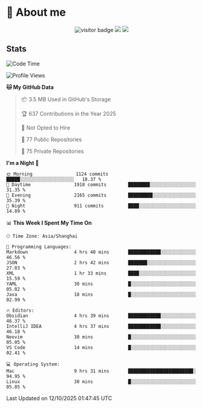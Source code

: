 <!-- ![](https://youpai.roccoshi.top/img/20200804214216.png) -->

# 🧐 About me
 
<p align="center">
<img src="https://visitor-badge.laobi.icu/badge?page_id=Lincest.Lincest&title=hits" alt="visitor badge"/>
<a href="mailto:imroccoshi@gmail.com"><img src="https://img.shields.io/badge/gmail-imroccoshi%40gmail.com-red"></a>
<a href="https://blog.roccoshi.top"><img src="https://img.shields.io/badge/blog-roccoshi-green"></a>
</p>

## Stats

<!--START_SECTION:waka-->
![Code Time](http://img.shields.io/badge/Code%20Time-2%2C816%20hrs%2054%20mins-blue)

![Profile Views](http://img.shields.io/badge/Profile%20Views-0-blue)

**🐱 My GitHub Data** 

> 📦 3.5 MB Used in GitHub's Storage 
 > 
> 🏆 637 Contributions in the Year 2025
 > 
> 🚫 Not Opted to Hire
 > 
> 📜 77 Public Repositories 
 > 
> 🔑 75 Private Repositories 
 > 
**I'm a Night 🦉** 

```text
🌞 Morning                1124 commits        █████░░░░░░░░░░░░░░░░░░░░   18.37 % 
🌆 Daytime                1918 commits        ████████░░░░░░░░░░░░░░░░░   31.35 % 
🌃 Evening                2165 commits        █████████░░░░░░░░░░░░░░░░   35.39 % 
🌙 Night                  911 commits         ████░░░░░░░░░░░░░░░░░░░░░   14.89 % 
```


📊 **This Week I Spent My Time On** 

```text
🕑︎ Time Zone: Asia/Shanghai

💬 Programming Languages: 
Markdown                 4 hrs 40 mins       ████████████░░░░░░░░░░░░░   46.56 % 
JSON                     2 hrs 42 mins       ███████░░░░░░░░░░░░░░░░░░   27.03 % 
XML                      1 hr 33 mins        ████░░░░░░░░░░░░░░░░░░░░░   15.59 % 
YAML                     30 mins             █░░░░░░░░░░░░░░░░░░░░░░░░   05.02 % 
Java                     18 mins             █░░░░░░░░░░░░░░░░░░░░░░░░   02.99 % 

🔥 Editors: 
Obsidian                 4 hrs 39 mins       ████████████░░░░░░░░░░░░░   46.37 % 
IntelliJ IDEA            4 hrs 37 mins       ████████████░░░░░░░░░░░░░   46.18 % 
Neovim                   30 mins             █░░░░░░░░░░░░░░░░░░░░░░░░   05.05 % 
VS Code                  14 mins             █░░░░░░░░░░░░░░░░░░░░░░░░   02.41 % 

💻 Operating System: 
Mac                      9 hrs 31 mins       ████████████████████████░   94.95 % 
Linux                    30 mins             █░░░░░░░░░░░░░░░░░░░░░░░░   05.05 % 
```


 Last Updated on 12/10/2025 01:47:45 UTC
<!--END_SECTION:waka-->


